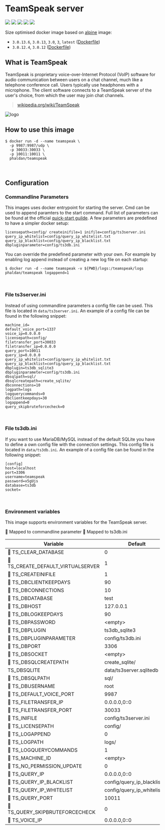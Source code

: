 # TeamSpeak server

[![](https://images.microbadger.com/badges/version/phaldan/teamspeak.svg)](https://microbadger.com/images/phaldan/teamspeak) [![](https://images.microbadger.com/badges/image/phaldan/teamspeak.svg)](https://microbadger.com/images/phaldan/teamspeak) [![](https://img.shields.io/docker/stars/phaldan/teamspeak.svg)](https://hub.docker.com/r/phaldan/teamspeak/) [![](https://img.shields.io/docker/pulls/phaldan/teamspeak.svg)](https://hub.docker.com/r/phaldan/teamspeak/) [![](https://img.shields.io/docker/automated/phaldan/teamspeak.svg)](https://hub.docker.com/r/phaldan/teamspeak/)

Size optimised docker image based on [alpine](https://hub.docker.com/_/alpine/) image:

* `3.0.13.6`, `3.0.13`, `3.0`, `3`, `latest` ([Dockerfile](https://github.com/phaldan/docker-teamspeak/blob/cc4b6d4e48ed5b6a30448b017bee0f722b742725/Dockerfile))
* `3.0.12.4`, `3.0.12` ([Dockerfile](https://github.com/phaldan/docker-teamspeak/blob/cc4b6d4e48ed5b6a30448b017bee0f722b742725/Dockerfile))
&nbsp;

## What is TeamSpeak

TeamSpeak is proprietary voice-over-Internet Protocol (VoIP) software for audio communication between users on a chat channel, much like a telephone conference call. Users typically use headphones with a microphone. The client software connects to a TeamSpeak server of the user's choice, from which the user may join chat channels.

> [wikipedia.org/wiki/TeamSpeak](https://en.wikipedia.org/wiki/TeamSpeak)

![logo](https://raw.githubusercontent.com/phaldan/docker-teamspeak/54d169025092ad9f612a1647a5bc9e19fdbe56c6/logo.png)
&nbsp;

## How to use this image

```
$ docker run -d --name teamspeak \
  -p 9987:9987/udp \
  -p 30033:30033 \
  -p 10011:10011 \
  phaldan/teamspeak
```
&nbsp;

## Configuration

### Commandline Parameters

This images uses docker entrypoint for starting the server. Cmd can be used to append paramters to the start command. Full list of parameters can be found at the official [quick-start guilde](http://media.teamspeak.com/ts3_literature/TeamSpeak%203%20Server%20Quick%20Start.txt). A few parameters are predefined to have a simpler docker setup:

```
licensepath=config/ createinifile=1 inifile=config/ts3server.ini query_ip_whitelist=config/query_ip_whitelist.txt query_ip_blacklist=config/query_ip_blacklist.txt dbpluginparameter=config/ts3db.ini
```

You can override the predefined parameter with your own. For example by enabling log append instead of creating a new log file on each startup:

```
$ docker run -d --name teamspeak -v ${PWD}/logs:/teamspeak/logs phaldan/teamspeak logappend=1
```
&nbsp;

### File ts3server.ini

Instead of using commandline parameters a config file can be used. This file is located in `data/ts3server.ini`. An example of a config file can be found in the following snippet: 

```
machine_id=
default_voice_port=1337
voice_ip=0.0.0.0
licensepath=config/
filetransfer_port=30033
filetransfer_ip=0.0.0.0
query_port=10011
query_ip=0.0.0.0
query_ip_whitelist=config/query_ip_whitelist.txt
query_ip_blacklist=config/query_ip_blacklist.txt
dbplugin=ts3db_sqlite3
dbpluginparameter=config/ts3db.ini
dbsqlpath=sql/
dbsqlcreatepath=create_sqlite/
dbconnections=10
logpath=logs
logquerycommands=0
dbclientkeepdays=30
logappend=0
query_skipbruteforcecheck=0
```
&nbsp;

### File ts3db.ini

If you want to use MariaDB/MySQL instead of the default SQLite you have to define a own config file with the connection settings. This config file is located in `data/ts3db.ini`. An example of a config file can be found in the following snippet:

```
[config]
host=localhost
port=3306
username=teamspeak
password=x5gUjs
database=ts3db
socket=
```
&nbsp;

### Environment variables

This image supports environment variables for the TeamSpeak server.

&#x1F534; Mapped to commandline parameter &#x1F537; Mapped to ts3db.ini

|Variable|Default|
|-----------|---------|
|&#x1F534; TS_CLEAR_DATABASE|0|
|&#x1F534; TS_CREATE_DEFAULT_VIRTUALSERVER|1|
|&#x1F534; TS_CREATEINIFILE|1|
|&#x1F534; TS_DBCLIENTKEEPDAYS|90|
|&#x1F534; TS_DBCONNECTIONS|10|
|&#x1F537; TS_DBDATABASE|test|
|&#x1F537; TS_DBHOST|127.0.0.1|
|&#x1F534; TS_DBLOGKEEPDAYS|90|
|&#x1F537; TS_DBPASSWORD|&lt;empty&gt;|
|&#x1F534; TS_DBPLUGIN|ts3db_sqlite3|
|&#x1F534; TS_DBPLUGINPARAMETER|config/ts3db.ini|
|&#x1F537; TS_DBPORT|3306|
|&#x1F537; TS_DBSOCKET|&lt;empty&gt;|
|&#x1F534; TS_DBSQLCREATEPATH|create_sqlite/|
|TS_DBSQLITE|data/ts3server.sqlitedb|
|&#x1F534; TS_DBSQLPATH|sql/|
|&#x1F537; TS_DBUSERNAME|root|
|&#x1F534; TS_DEFAULT_VOICE_PORT|9987|
|&#x1F534; TS_FILETRANSFER_IP|0.0.0.0,0::0|
|&#x1F534; TS_FILETRANSFER_PORT|30033|
|&#x1F534; TS_INIFILE|config/ts3server.ini|
|&#x1F534; TS_LICENSEPATH|config/|
|&#x1F534; TS_LOGAPPEND|0|
|&#x1F534; TS_LOGPATH|logs/|
|&#x1F534; TS_LOGQUERYCOMMANDS|1|
|&#x1F534; TS_MACHINE_ID|&lt;empty&gt;|
|&#x1F534; TS_NO_PERMISSION_UPDATE|0|
|&#x1F534; TS_QUERY_IP|0.0.0.0,0::0|
|&#x1F534; TS_QUERY_IP_BLACKLIST|config/query_ip_blacklist.txt|
|&#x1F534; TS_QUERY_IP_WHITELIST|config/query_ip_whitelist.txt|
|&#x1F534; TS_QUERY_PORT|10011|
|&#x1F534; TS_QUERY_SKIPBRUTEFORCECHECK|0|
|&#x1F534; TS_VOICE_IP|0.0.0.0,0::0|